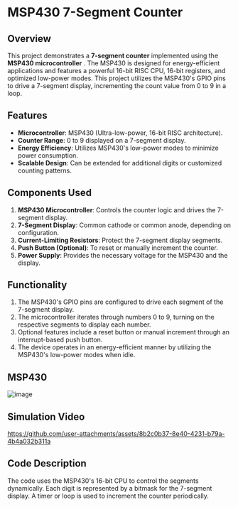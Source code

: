 # MSP430 7-Segment Counter  

## Overview  
This project demonstrates a **7-segment counter** implemented using the **MSP430 microcontroller** . The MSP430 is designed for energy-efficient applications and features a powerful 16-bit RISC CPU, 16-bit registers, and optimized low-power modes. This project utilizes the MSP430's GPIO pins to drive a 7-segment display, incrementing the count value from 0 to 9 in a loop.  

## Features  
- **Microcontroller**: MSP430 (Ultra-low-power, 16-bit RISC architecture).  
- **Counter Range**: 0 to 9 displayed on a 7-segment display.  
- **Energy Efficiency**: Utilizes MSP430's low-power modes to minimize power consumption.  
- **Scalable Design**: Can be extended for additional digits or customized counting patterns.  

## Components Used  
1. **MSP430 Microcontroller**: Controls the counter logic and drives the 7-segment display.  
2. **7-Segment Display**: Common cathode or common anode, depending on configuration.  
3. **Current-Limiting Resistors**: Protect the 7-segment display segments.  
4. **Push Button (Optional)**: To reset or manually increment the counter.  
5. **Power Supply**: Provides the necessary voltage for the MSP430 and the display.  

## Functionality  
1. The MSP430's GPIO pins are configured to drive each segment of the 7-segment display.  
2. The microcontroller iterates through numbers 0 to 9, turning on the respective segments to display each number.  
3. Optional features include a reset button or manual increment through an interrupt-based push button.  
4. The device operates in an energy-efficient manner by utilizing the MSP430's low-power modes when idle.  

## MSP430 
![image](https://github.com/user-attachments/assets/93021c7f-6c83-4ed1-8c36-2cf3ea2fed68)

## Simulation Video
https://github.com/user-attachments/assets/8b2c0b37-8e40-4231-b79a-4b4a032b311a


## Code Description  
The code uses the MSP430's 16-bit CPU to control the segments dynamically. Each digit is represented by a bitmask for the 7-segment display. A timer or loop is used to increment the counter periodically.  

